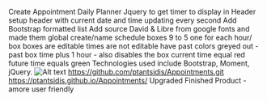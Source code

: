 Create Appointment Daily Planner
Jquery to get timer to display in Header
setup header with current date and time updating every second
Add Bootstrap formatted list 
Add source David & Libre from google fonts and made them global
create/name schedule boxes 9 to 5 one for each hour/ box 
boxes are editable
times are not editable
have past colors greyed out - past box time plus 1 hour - also disables the box 
current time equal red 
future time equals green
Technologies used include Bootstrap, Moment, jQuery.
![Alt text](//./assets/images/calendar_pic.png?raw=true "AppoinmentScreenShot")
https://github.com/ptantsidis/Appointments.git
https://ptantsidis.github.io/Appointments/
Upgraded Finished Product - amore  user friendly